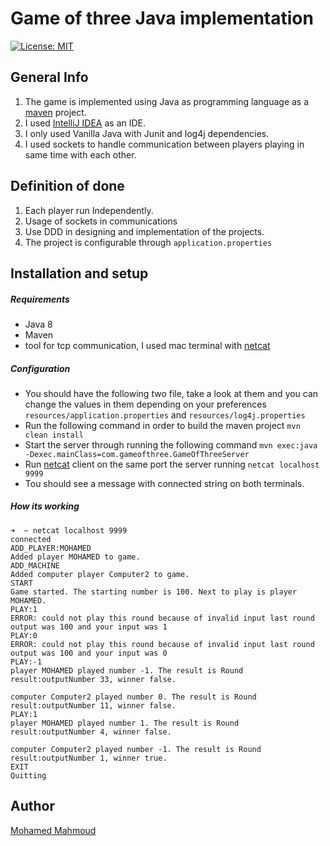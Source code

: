 # Game of three Java implementation

[![License: MIT](https://img.shields.io/badge/License-MIT-blue.svg)](https://opensource.org/licenses/MIT)


## General Info
1. The game is implemented using Java as programming language as a [maven](https://maven.apache.org/) project.
2. I used [IntelliJ IDEA](https://www.jetbrains.com/idea/) as an IDE.
3. I only used Vanilla Java with Junit and log4j dependencies.
4. I used sockets to handle communication between players playing in same time with each other.

## Definition of done

1. Each player run Independently.
2. Usage of sockets in communications
3. Use DDD in designing and implementation of the projects.
4. The project is configurable through `application.properties`

## Installation and setup

##### Requirements

- Java 8 
- Maven
- tool for tcp communication, I used mac terminal with [netcat](https://nmap.org/ncat/)

##### Configuration

- You should have the following two file, take a look at them and you can change the values in them depending on your preferences
`resources/application.properties` and `resources/log4j.properties`
- Run the following command in order to build the maven project `mvn clean install` 
- Start the server through running the following command `mvn exec:java -Dexec.mainClass=com.gameofthree.GameOfThreeServer`
- Run [netcat](https://nmap.org/ncat/) client on the same port the server running `netcat localhost 9999`
- Tou should see a message with connected string on both terminals.

##### How its working

```
➜  ~ netcat localhost 9999
connected
ADD_PLAYER:MOHAMED
Added player MOHAMED to game.
ADD_MACHINE
Added computer player Computer2 to game.
START
Game started. The starting number is 100. Next to play is player MOHAMED.
PLAY:1
ERROR: could not play this round because of invalid input last round output was 100 and your input was 1
PLAY:0
ERROR: could not play this round because of invalid input last round output was 100 and your input was 0
PLAY:-1
player MOHAMED played number -1. The result is Round result:outputNumber 33, winner false.

computer Computer2 played number 0. The result is Round result:outputNumber 11, winner false.
PLAY:1
player MOHAMED played number 1. The result is Round result:outputNumber 4, winner false.

computer Computer2 played number -1. The result is Round result:outputNumber 1, winner true.
EXIT
Quitting
```

## Author
[Mohamed Mahmoud](mailto:muhammedmahmmoudd@gmail.com
)
